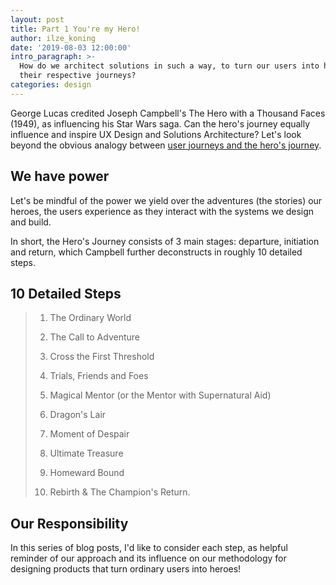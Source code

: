 ```yaml
---
layout: post
title: Part 1 You're my Hero!
author: ilze_koning
date: '2019-08-03 12:00:00'
intro_paragraph: >-
  How do we architect solutions in such a way, to turn our users into heroes on
  their respective journeys?
categories: design
---
```

George Lucas credited Joseph Campbell's The Hero with a Thousand Faces (1949), as influencing his Star Wars saga. Can the hero's journey equally influence and inspire UX Design and Solutions Architecture? Let's look beyond the obvious analogy between [user journeys and the hero's journey](https://velocitypartners.com/blog/why-customer-journey-is-a-heros-journey/). 

## We have power

Let's be mindful of the power we yield over the adventures (the stories) our heroes, the users experience as they interact with the systems we design and build. 

In short, the Hero's Journey consists of 3 main stages: departure, initiation and return, which Campbell further deconstructs in roughly 10 detailed steps.

## 10 Detailed Steps

> 1. The Ordinary World
>
> 2. The Call to Adventure
>
> 3. Cross the First Threshold
>
> 4. Trials, Friends and Foes
>
> 5. Magical Mentor (or the Mentor with Supernatural Aid)
>
> 6. Dragon's Lair
>
> 7. Moment of Despair
>
> 8. Ultimate Treasure
>
> 9. Homeward Bound
>
> 10. Rebirth & The Champion's Return.

## Our Responsibility

In this series of blog posts, I'd like to consider each step, as helpful reminder of our approach and its influence on our methodology for designing products that turn ordinary users into heroes!

